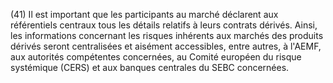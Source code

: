 (41) Il est important que les participants au marché déclarent aux référentiels centraux tous les détails relatifs à leurs contrats dérivés. Ainsi, les informations concernant les risques inhérents aux marchés des produits dérivés seront centralisées et aisément accessibles, entre autres, à l'AEMF, aux autorités compétentes concernées, au Comité européen du risque systémique (CERS) et aux banques centrales du SEBC concernées.